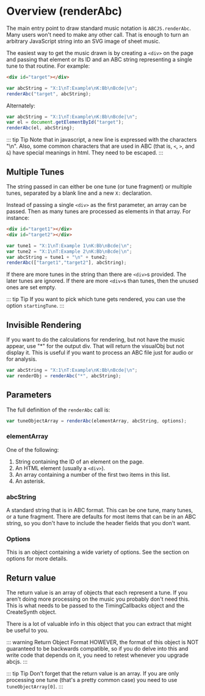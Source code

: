 # Overview (renderAbc)

The main entry point to draw standard music notation is `ABCJS.renderAbc`. Many users won't need to make any other call. That is enough to turn an arbitrary JavaScript string into an SVG image of sheet music.

The easiest way to get the music drawn is by creating a `<div>` on the page and passing that element or its ID and an ABC string representing a single tune to that routine. For example:

```html
<div id="target"></div>
```
```javascript
var abcString = "X:1\nT:Example\nK:Bb\nBcde|\n";
renderAbc("target", abcString);
```

Alternately:
```javascript
var abcString = "X:1\nT:Example\nK:Bb\nBcde|\n";
var el = document.getElementById("target");
renderAbc(el, abcString);
```

::: tip Tip
Note that in javascript, a new line is expressed with the characters "\n". Also, some common characters that are used in ABC (that is, `<`, `>`, and `&`) have special meanings in html. They need to be escaped. 
:::

## Multiple Tunes

The string passed in can either be one tune (or tune fragment) or multiple tunes, separated by a blank line and a new `X:` declaration.

Instead of passing a single `<div>` as the first parameter, an array can be passed. Then as many tunes are processed as elements in that array. For instance:
  
  ```html
  <div id="target1"></div>
  <div id="target2"></div>
  ```
```javascript
var tune1 = "X:1\nT:Example 1\nK:Bb\nBcde|\n";
var tune2 = "X:1\nT:Example 2\nK:Bb\nBcde|\n";
var abcString = tune1 + "\n" + tune2;
renderAbc(["target1","target2"], abcString);
```

If there are more tunes in the string than there are `<div>`s provided. The later tunes are ignored. If there are more `<div>`s than tunes, then the unused ones are set empty.

::: tip Tip
If you want to pick which tune gets rendered, you can use the option `startingTune`.
:::

## Invisible Rendering

If you want to do the calculations for rendering, but not have the music appear, use "*" for the output div. That will return the visualObj but not display it. This is useful if you want to process an ABC file just for audio or for analysis.

```javascript
var abcString = "X:1\nT:Example\nK:Bb\nBcde|\n";
var renderObj = renderAbc("*", abcString);
```
## Parameters

The full definition of the `renderAbc` call is:
```javascript
var tuneObjectArray = renderAbc(elementArray, abcString, options);
```
### elementArray

One of the following:
1. String containing the ID of an element on the page.
1. An HTML element (usually a `<div>`).
1. An array containing a number of the first two items in this list.
1. An asterisk.

### abcString

A standard string that is in ABC format. This can be one tune, many tunes, or a tune fragment. There are defaults for most items that can be in an ABC string, so you don't have to include the header fields that you don't want.

### Options

This is an object containing a wide variety of options. See the section on options for more details.

## Return value

The return value is an array of objects that each represent a tune. If you aren't doing more processing on the music you probably don't need this. This is what needs to be passed to the TimingCallbacks object and the CreateSynth object.

There is a lot of valuable info in this object that you can extract that might be useful to you.

::: warning Return Object Format
HOWEVER, the format of this object is NOT guaranteed to be backwards compatible, so if you do delve into this and write code that depends on it, you need to retest whenever you upgrade abcjs.
:::

::: tip Tip
Don't forget that the return value is an array. If you are only processing one tune (that's a pretty common case) you need to use `tuneObjectArray[0]`.
:::
